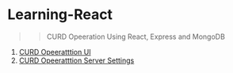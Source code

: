# Learning-React

>> CURD Opeeration Using React, Express and MongoDB

<ol>
  <li><a href="https://github.com/mohit838/Learning-React/tree/user-curd-op-ui">CURD Opeeratttion UI</a></li>
  <li><a href="https://github.com/mohit838/Learning-React/tree/user-curd-op">CURD Opeeratttion Server Settings</a></li>
</ol>

